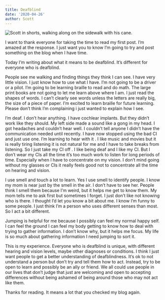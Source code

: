 ```yaml
---
title: Deafblind
date: '2020-04-26'
author: Scott
---
```


![Scott in shorts, walking along on the sidewalk with his cane.](/images/scott_cane_blog-726cb188a8429afe45e34918d30a936f.jpg)

I want to thank everyone for taking the time to read my first post. I’m amazed at the response. I just want you to know I’m going to try and post something on the blog when I have time. 

Today I’m writing about what it means to be deafblind. It’s different for everyone who is deafblind.

People see me walking and finding things they think I can see. I have very little vision. I just know how to use what I have. I’m not going to be a driver or a pilot. I’m going to be learning braille to read and do math. The large print books are not going to let me learn above where I am. I just read the shapes of words. I can’t clearly see words unless the letters are really big, the size of a piece of paper. I’m excited to learn braille for future learning. Please don’t think I’m complaining i just wanted to explain how I see. 

I’m deaf. I don’t hear anything. I have cochlear implants. But they didn’t work like they should. My left side made a sound like a gong in my head. I got headaches and couldn’t hear well. I couldn’t tell anyone I didn’t have the communication needed until recently. I have now stopped using the bad CI and just use one. I’m learning to hear with it . I like music and movies but it is really tiring listening it is not natural for me and I have to take breaks from listening. So I just take my CI off . I like being deaf and I like my CI. But I don’t wear my CIs all the time it’s too much work to listen for long periods of time. Especially when I have to concentrate on my vision. I don’t mind going without my glasses or CIs it really feels good not to concentrate all the time on hearing and vision. 

I use smell and touch a lot to learn. Yes I use smell to identify people. I know my mom is near just by the smell in the air. I don’t have to see her. People think I smell them because I’m weird, but it helps me get to know them. My mom tells me to ask first but sometimes I forget. I just don’t like not knowing who is there. I thought I’d let you know a bit about me. I know I’m funny to some people. I just think I’m a person who uses different senses than most. So I act a bit different. 

Jumping is helpful for me because I possibly can feel my normal happy self. I can feel the ground I can feel my body getting to know how to deal with trying to gather information. I don’t know why, but it helps me focus. My life is so much about gathering information I need jumping to sort it. 

This is my experience. Everyone who is deafblind is unique, with different hearing and vision levels, maybe other diagnoses or conditions. I think I just want people to get a better understanding of deafblindness. It’s ok to not understand a person but don’t try and tell them how to act. Instead, try to be open to learn and possibly be an ally or friend. We all could use people in our lives that don’t judge that just are welcoming and open to accepting differences without being ashamed of being around those who may not act like them. 

Thanks for reading. It means a lot that you checked my blog again. 
